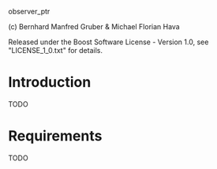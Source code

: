 observer_ptr

(c) Bernhard Manfred Gruber & Michael Florian Hava

Released under the Boost Software License - Version 1.0, see "LICENSE_1_0.txt" for details.

Introduction
============

TODO

Requirements
============ 

TODO
